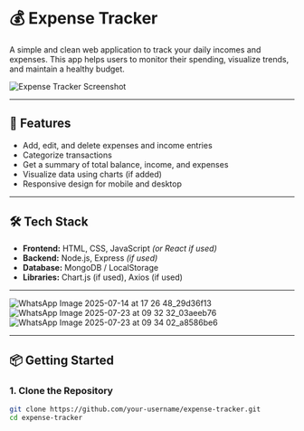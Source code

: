 # 💰 Expense Tracker

A simple and clean web application to track your daily incomes and expenses. This app helps users to monitor their spending, visualize trends, and maintain a healthy budget.

![Expense Tracker Screenshot](./assets/screenshot.png) <!-- Update path as needed -->

---

## 🚀 Features

- Add, edit, and delete expenses and income entries
- Categorize transactions
- Get a summary of total balance, income, and expenses
- Visualize data using charts (if added)
- Responsive design for mobile and desktop

---

## 🛠️ Tech Stack

- **Frontend:** HTML, CSS, JavaScript *(or React if used)*
- **Backend:** Node.js, Express *(if used)*
- **Database:** MongoDB / LocalStorage
- **Libraries:** Chart.js (if used), Axios (if used)

---

![WhatsApp Image 2025-07-14 at 17 26 48_29d36f13](https://github.com/user-attachments/assets/a4871ec7-15ef-48da-9543-cb0b4c8dce4f)
![WhatsApp Image 2025-07-23 at 09 32 32_03aeeb76](https://github.com/user-attachments/assets/c23db29b-ffd6-40d0-87f9-65458d71b121)
![WhatsApp Image 2025-07-23 at 09 34 02_a8586be6](https://github.com/user-attachments/assets/e26f2cf0-9dd3-4e14-a4d4-c134f49d0458)

---

## 📦 Getting Started

### 1. Clone the Repository

```bash
git clone https://github.com/your-username/expense-tracker.git
cd expense-tracker
